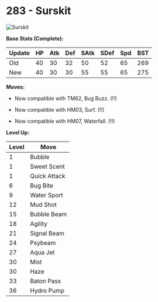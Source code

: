 # 283 - Surskit
![][283]

**Base Stats (Complete):**

Update | HP | Atk | Def | SAtk | SDef | Spd | BST
---    | ---| --- | --- | ---  | ---  | --- | ---
Old    | 40 |  30 |  32 |  50  |  52  |  65  |  269
New    | 40 |  30 |  30 |  55  |  55  |  65  |  275

**Moves:**

 - Now compatible with TM62, Bug Buzz. (!!)

 - Now compatible with HM03, Surf. (!!)

 - Now compatible with HM07, Waterfall. (!!)

**Level Up:**

Level | Move
---   | ---
  1   | Bubble
  1   | Sweet Scent
  1   | Quick Attack
  6   | Bug Bite
  9   | Water Sport
 12   | Mud Shot
 15   | Bubble Beam
 18   | Agility
 21   | Signal Beam
 24   | Psybeam
 27   | Aqua Jet
 30   | Mist
 30   | Haze
 33   | Baton Pass
 36   | Hydro Pump



[283]: https://raw.githubusercontent.com/PokeAPI/sprites/master/sprites/pokemon/283.png "Surskit"
